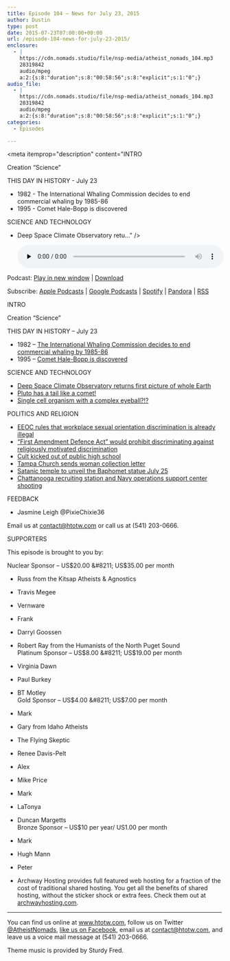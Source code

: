 ```yaml
---
title: Episode 104 – News for July 23, 2015
author: Dustin
type: post
date: 2015-07-23T07:00:00+00:00
url: /episode-104-news-for-july-23-2015/
enclosure:
  - |
    https://cdn.nomads.studio/file/nsp-media/atheist_nomads_104.mp3
    28319842
    audio/mpeg
    a:2:{s:8:"duration";s:8:"00:58:56";s:8:"explicit";s:1:"0";}
audio_file:
  - |
    https://cdn.nomads.studio/file/nsp-media/atheist_nomads_104.mp3
    28319842
    audio/mpeg
    a:2:{s:8:"duration";s:8:"00:58:56";s:8:"explicit";s:1:"0";}
categories:
  - Episodes

---
```

<div itemscope itemtype="http://schema.org/AudioObject">
  <meta itemprop="name" content="Episode 104 &#8211; News for July 23, 2015" />
  
  <meta itemprop="uploadDate" content="2015-07-23T01:00:00-06:00" />
  
  <meta itemprop="encodingFormat" content="audio/mpeg" />
  
  <meta itemprop="duration" content="PT58M56S" />
  
  <meta itemprop="description" content="INTRO

Creation “Science”

THIS DAY IN HISTORY - July 23

* 1982 - The International Whaling Commission decides to end commercial whaling by 1985-86
* 1995 - Comet Hale-Bopp is discovered

SCIENCE AND TECHNOLOGY

* Deep Space Climate Observatory retu..." />
  
  <meta itemprop="contentUrl" content="https://dts.podtrac.com/redirect.mp3/cdn.nomads.studio/file/nsp-media/atheist_nomads_104.mp3" />
  
  <meta itemprop="contentSize" content="27.0" />
  </p> 
  
  <div class="powerpress_player" id="powerpress_player_8361">
    <audio class="wp-audio-shortcode" id="audio-5132-105" preload="none" style="width: 100%;" controls="controls"><source type="audio/mpeg" src="https://dts.podtrac.com/redirect.mp3/cdn.nomads.studio/file/nsp-media/atheist_nomads_104.mp3?_=105" /><a href="https://dts.podtrac.com/redirect.mp3/cdn.nomads.studio/file/nsp-media/atheist_nomads_104.mp3">https://dts.podtrac.com/redirect.mp3/cdn.nomads.studio/file/nsp-media/atheist_nomads_104.mp3</a></audio>
  </div>
</div>

<p class="powerpress_links powerpress_links_mp3">
  Podcast: <a href="https://dts.podtrac.com/redirect.mp3/cdn.nomads.studio/file/nsp-media/atheist_nomads_104.mp3" class="powerpress_link_pinw" target="_blank" title="Play in new window" onclick="return powerpress_pinw('https://htotw.com/?powerpress_pinw=5132-podcast');" rel="nofollow">Play in new window</a> | <a href="https://dts.podtrac.com/redirect.mp3/cdn.nomads.studio/file/nsp-media/atheist_nomads_104.mp3" class="powerpress_link_d" title="Download" rel="nofollow" download="atheist_nomads_104.mp3">Download</a>
</p>

<p class="powerpress_links powerpress_subscribe_links">
  Subscribe: <a href="https://podcasts.apple.com/us/podcast/humanists-take-on-the-world/id530050098?mt=2&ls=1" class="powerpress_link_subscribe powerpress_link_subscribe_itunes" target="_blank" title="Subscribe on Apple Podcasts" rel="nofollow">Apple Podcasts</a> | <a href="https://www.google.com/podcasts?feed=aHR0cDovL2F0aGVpc3Rub21hZHMubGlic3luLmNvbS9yc3M%3D" class="powerpress_link_subscribe powerpress_link_subscribe_googleplay" target="_blank" title="Subscribe on Google Podcasts" rel="nofollow">Google Podcasts</a> | <a href="https://open.spotify.com/show/3LzK2xZGike6Tc1GEMtMbr?si=LieN9SNuTpq96smuaUsH8A" class="powerpress_link_subscribe powerpress_link_subscribe_spotify" target="_blank" title="Subscribe on Spotify" rel="nofollow">Spotify</a> | <a href="https://www.pandora.com/podcast/atheist-nomads/PC:10122?corr=62071012&part=ug" class="powerpress_link_subscribe powerpress_link_subscribe_pandora" target="_blank" title="Subscribe on Pandora" rel="nofollow">Pandora</a> | <a href="https://htotw.com/feed/podcast/" class="powerpress_link_subscribe powerpress_link_subscribe_rss" target="_blank" title="Subscribe via RSS" rel="nofollow">RSS</a>
</p>

INTRO

Creation “Science”

THIS DAY IN HISTORY &#8211; July 23

* 1982 &#8211; <a href="https://en.wikipedia.org/wiki/International_Whaling_Commission#1982_moratorium" target="_blank" rel="noopener">The International Whaling Commission decides to end commercial whaling by 1985-86</a>  
* 1995 &#8211; <a href="http://www.space.com/19931-hale-bopp.html" target="_blank" rel="noopener">Comet Hale-Bopp is discovered</a>

SCIENCE AND TECHNOLOGY

* <a href="http://www.nasa.gov/topics/earth/images/index.html?id=366844" target="_blank" rel="noopener">Deep Space Climate Observatory returns first picture of whole Earth</a>  
* <a href="http://www.nasa.gov/nh/pluto-wags-its-tail" target="_blank" rel="noopener">Pluto has a tail like a comet!</a>  
* <a href="http://phenomena.nationalgeographic.com/2015/07/02/single-celled-creature-has-eye-made-of-domesticated-microbes/" target="_blank" rel="noopener">Single cell organism with a complex eyeball?!?</a>

POLITICS AND RELIGION

* <a href="http://www.slate.com/blogs/outward/2015/07/16/sexual_orientation_discrimination_at_work_eeoc_says_it_s_illegal_under_federal.html?wpsrc=sh_all_dt_tw_top" target="_blank" rel="noopener">EEOC rules that workplace sexual orientation discrimination is already illegal</a>  
* <a href="http://www.huffingtonpost.com/entry/first-amendment-defense-act_55a7ffe6e4b04740a3df4ca1?ncid=fcbklnkushpmg00000013&section=politics" target="_blank" rel="noopener">“First Amendment Defence Act” would prohibit discriminating against religiously motivated discrimination</a>  
* <a href="http://tucson.com/news/local/controversial-church-is-without-a-home/article_98c54dc2-0c7c-57d0-8ce0-0dfbac147c37.html" target="_blank" rel="noopener">Cult kicked out of public high school</a>  
* <a href="http://www.abcactionnews.com/news/hillsborough-regional-news/church-members-complain-about-collection-notices" target="_blank" rel="noopener">Tampa Church sends woman collection letter</a>  
* <a href="http://www.patheos.com/blogs/friendlyatheist/2015/07/14/the-satanic-temples-baphomet-statue-unveiling-marred-by-threats/" target="_blank" rel="noopener">Satanic temple to unveil the Baphomet statue July 25</a>  
* <a href="http://www.cnn.com/2015/07/20/us/tennessee-naval-reserve-shooting/" target="_blank" rel="noopener">Chattanooga recruiting station and Navy operations support center shooting</a>

FEEDBACK

* Jasmine Leigh @PixieChixie36

Email us at contact@htotw.com or call us at (541) 203-0666.

SUPPORTERS

This episode is brought to you by:

Nuclear Sponsor &#8211; US$20.00 &#8211; US$35.00 per month  
* Russ from the Kitsap Atheists & Agnostics  
* Travis Megee  
* Vernware  
* Frank  
* Darryl Goossen  
* Robert Ray from the Humanists of the North Puget Sound  
Platinum Sponsor &#8211; US$8.00 &#8211; US$19.00 per month  
* Virginia Dawn  
* Paul Burkey  
* BT Motley  
Gold Sponsor &#8211; US$4.00 &#8211; US$7.00 per month  
* Mark  
* Gary from Idaho Atheists  
* The Flying Skeptic  
* Renee Davis-Pelt  
* Alex  
* Mike Price  
* Mark  
* LaTonya  
* Duncan Margetts  
Bronze Sponsor &#8211; US$10 per year/ US1.00 per month  
* Mark  
* Hugh Mann  
* Peter

* Archway Hosting provides full featured web hosting for a fraction of the cost of traditional shared hosting. You get all the benefits of shared hosting, without the sticker shock or extra fees. Check them out at <a href="http://archwayhosting.com/" target="_blank" rel="noopener">archwayhosting.com</a>.

<hr width="500" />

You can find us online at <a href="https://www.htotw.com/" target="_blank" rel="noopener">www.htotw.com</a>, follow us on Twitter <a href="https://twitter.com/AtheistNomads" target="_blank" rel="noopener">@AtheistNomads</a>, <a href="https://htotw.com/facebook" target="_blank" rel="noopener">like us on Facebook</a>, email us at <contact@htotw.com>, and leave us a voice mail message at (541) 203-0666.

Theme music is provided by Sturdy Fred.